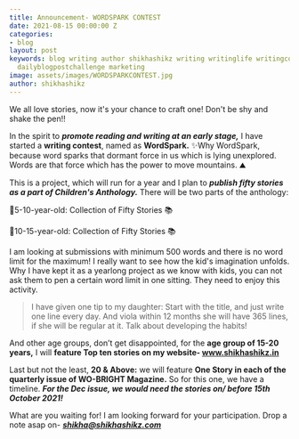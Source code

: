 ```yaml
---
title: Announcement- WORDSPARK CONTEST
date: 2021-08-15 00:00:00 Z
categories:
- blog
layout: post
keywords: blog writing author shikhashikz writing writinglife writingcommunity dailyblogpost
  dailyblogpostchallenge marketing
image: assets/images/WORDSPARKCONTEST.jpg
author: shikhashikz
---
```


We all love stories, now it's your chance to craft one! Don't be shy and shake the pen!!

In the spirit to ***promote reading and writing at an early stage,*** I have started a **writing contest**, named as **WordSpark.** ✨Why WordSpark, because word sparks that dormant force in us which is lying unexplored. Words are that force which has the power to move mountains. ⛰️

This is a project, which will run for a year and I plan to ***publish fifty stories as a part of Children's Anthology.*** There will be two parts of the anthology:

💖5-10-year-old: Collection of Fifty Stories 📚

💖10-15-year-old: Collection of Fifty Stories 📚

I am looking at submissions with minimum 500 words and there is no word limit for the maximum! I really want to see how the kid's imagination unfolds. Why I have kept it as a yearlong project as we know with kids, you can not ask them to pen a certain word limit in one sitting. They need to enjoy this activity.

>I have given one tip to my daughter: Start with the title, and just write one line every day. And viola within 12 months she will have 365 lines, if she will be
>regular at it. Talk about developing the habits!

And other age groups, don’t get disappointed, for the **age group of 15-20 years,** I will **feature Top ten stories on my website- www.shikhashikz.in**

Last but not the least, **20 & Above:** we will feature **One Story in each of the quarterly issue of WO-BRIGHT Magazine.** So for this one, we have a timeline. ***For the Dec issue, we would need the stories on/ before 15th October 2021!***

What are you waiting for! I am looking forward for your participation. Drop a note asap on- ***shikha@shikhashikz.com***

